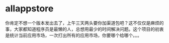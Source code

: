 # allappstore
你肯定不想一个版本发出去了，上午三天两头要你加渠道包吧？这不仅仅是麻烦的事，大家都知道程序员是最懒的人，总想用最少的时间解决问题。这个项目的初衷是统计当前应用市场，一次打出所有的应用市场，你要哪个给哪个。。。
